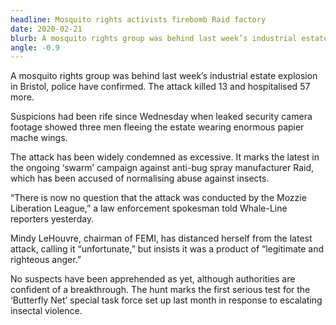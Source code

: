 ```yaml
---
headline: Mosquito rights activists firebomb Raid factory
date: 2020-02-21
blurb: A mosquito rights group was behind last week’s industrial estate explosion in Bristol, police have confirmed. The attack killed 13 and hospitalised 57 more.
angle: -0.9
---
```


A mosquito rights group was behind last week’s industrial estate explosion in Bristol, police have confirmed. The attack killed 13 and hospitalised 57 more.

Suspicions had been rife since Wednesday when leaked security camera footage showed three men fleeing the estate wearing enormous papier mache wings.

The attack has been widely condemned as excessive. It marks the latest in the ongoing ‘swarm’ campaign against anti-bug spray manufacturer Raid, which has been accused of normalising abuse against insects.

“There is now no question that the attack was conducted by the Mozzie Liberation League,” a law enforcement spokesman told Whale-Line reporters yesterday.

Mindy LeHouvre, chairman of FEMI, has distanced herself from the latest attack, calling it “unfortunate,” but insists it was a product of “legitimate and righteous anger.”

No suspects have been apprehended as yet, although authorities are confident of a breakthrough. The hunt marks the first serious test for the ‘Butterfly Net’ special task force set up last month in response to escalating insectal violence.
